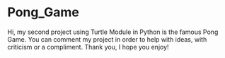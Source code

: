 # Pong_Game
Hi, my second project using Turtle Module in Python is the famous Pong Game. You can comment my project in order to help with ideas, with criticism or a compliment. Thank  you, I hope you enjoy!
